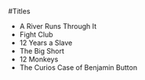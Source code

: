 #Titles

- A River Runs Through It
- Fight Club
- 12 Years a Slave
- The Big Short
- 12 Monkeys
- The Curios Case of Benjamin Button
